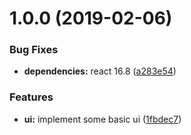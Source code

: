 # 1.0.0 (2019-02-06)


### Bug Fixes

* **dependencies:** react 16.8 ([a283e54](https://github.com/pathephone/pathephone-web/commit/a283e54))


### Features

* **ui:** implement some basic ui ([1fbdec7](https://github.com/pathephone/pathephone-web/commit/1fbdec7))
